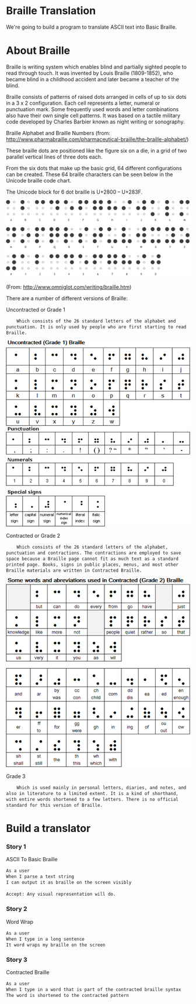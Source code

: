 Braille Translation
======================================

We're going to build a program to translate ASCII text into Basic Braille.

# About Braille

Braille is writing system which enables blind and partially sighted people to read through touch. It was invented by Louis Braille (1809-1852), who became blind in a childhood accident and later became a teacher of the blind.

Braille consists of patterns of raised dots arranged in cells of up to six dots in a 3 x 2 configuration. Each cell represents a letter, numeral or punctuation mark. Some frequently used words and letter combinations also have their own single cell patterns. It was based on a tactile military code developed by Charles Barbier known as night writing or sonography.

Braille Alphabet and Braille Numbers (from: http://www.pharmabraille.com/pharmaceutical-braille/the-braille-alphabet/)

These braille dots are positioned like the figure six on a die, in a grid of two parallel vertical lines of three dots each. 

From the six dots that make up the basic grid, 64 different configurations can be created. These 64 braille characters can be seen below in the Unicode braille code chart. 

The Unicode block for 6 dot braille is U+2800 – U+283F.

![alt text](guide.png "Patterns")

(From: http://www.omniglot.com/writing/braille.htm)

There are a number of different versions of Braille:

Uncontracted or Grade 1

        Which consists of the 26 standard letters of the alphabet and punctuation. It is only used by people who are first starting to read Braille.
  
![alt text](uncontracted.gif "Patterns")
![alt text](punc.gif "Patterns")
      
Contracted or Grade 2

        Which consists of the 26 standard letters of the alphabet, punctuation and contractions. The contractions are employed to save space because a Braille page cannot fit as much text as a standard printed page. Books, signs in public places, menus, and most other Braille materials are written in Contracted Braille.
        
![alt text](grade2.gif "Patterns")

Grade 3

        Which is used mainly in personal letters, diaries, and notes, and also in literature to a limited extent. It is a kind of shorthand, with entire words shortened to a few letters. There is no official standard for this version of Braille.


Build a translator
===================

### Story 1

ASCII To Basic Braille

    As a user
    When I parse a text string
    I can output it as braille on the screen visibly
    
    Accept: Any visual representation will do.

### Story 2

Word Wrap

    As a user
    When I type in a long sentence
    It word wraps my braille on the screen

### Story 3

Contracted Braille

    As a user
    When I type in a word that is part of the contracted braille syntax
    The word is shortened to the contracted pattern

